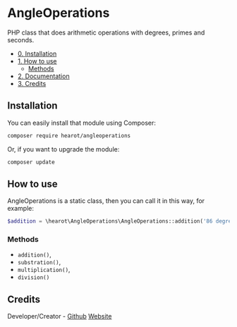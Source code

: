 # AngleOperations
PHP class that does arithmetic operations with degrees, primes and seconds.

- [0. Installation](#installation)
- [1. How to use](#how-to-use)
  - [Methods](#methods)
- [2. Documentation](#documentation)
- [3. Credits](#credits)

## Installation

You can easily install that module using Composer:
```bash
composer require hearot/angleoperations
```

Or, if you want to upgrade the module:
```bash
composer update
```

## How to use

AngleOperations is a static class, then you can call it in this way, for example:
```php
$addition = \hearot\AngleOperations\AngleOperations::addition('86 degrees 40 primes 30 seconds', '70 degrees 51 primes 17 seconds');
```

### Methods

 * `addition()`,
 * `substration()`,
 * `multiplication()`,
 * `division()`

## Credits

Developer/Creator - [Github](https://github.com/hearot) [Website](https://hearot.it)
